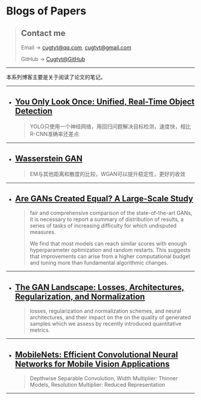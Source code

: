 # **Blogs of Papers**

> ## Contact me
> Email -> <cugtyt@qq.com>, <cugtyt@gmail.com>
>
> GitHub -> [Cugtyt@GitHub](https://github.com/Cugtyt)

---

本系列博客主要是关于阅读了论文的笔记。

---

- ## [**You Only Look Once: Unified, Real-Time Object Detection**](https://cugtyt.github.io/blog/papers/2018/0727)
    > YOLO只使用一个神经网络，用回归问题解决目标检测，速度快，相比R-CNN准确率还差点

---

- ## [**Wasserstein GAN**](https://cugtyt.github.io/blog/papers/2018/0727)
    > EM与其他距离和散度的比较，WGAN可以提升稳定性，更好的收敛

---

- ## [**Are GANs Created Equal? A Large-Scale Study**](https://cugtyt.github.io/blog/papers/2018/0725)
    > fair and comprehensive comparison of the state-of-the-art GANs, it is necessary to report a summary of distribution of results, a series of tasks of increasing difficulty for which undisputed measures.
    >
    > We find that most models can reach similar scores with enough hyperparameter optimization and random restarts. This suggests that improvements can arise from a higher computational budget and tuning more than fundamental algorithmic changes.

---

- ## [**The GAN Landscape: Losses, Architectures, Regularization, and Normalization**](https://cugtyt.github.io/blog/papers/2018/0723)
    > losses, regularization and normalization schemes, and neural architectures, and their impact on the on the quality of generated samples which we assess by recently introduced quantitative metrics.

---

- ## [**MobileNets: Efficient Convolutional Neural Networks for Mobile Vision Applications**](https://cugtyt.github.io/blog/papers/2018/0721)
    > Depthwise Separable Convolution, Width Multiplier: Thinner Models, Resolution Multiplier: Reduced Representation

---